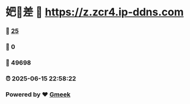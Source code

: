 # 妑🔭差 :link: https://z.zcr4.ip-ddns.com 
### :page_facing_up: [25](https://z.zcr4.ip-ddns.com/tag.html) 
### :speech_balloon: 0 
### :hibiscus: 49698 
### :alarm_clock: 2025-06-15 22:58:22 
### Powered by :heart: [Gmeek](https://github.com/Meekdai/Gmeek)
